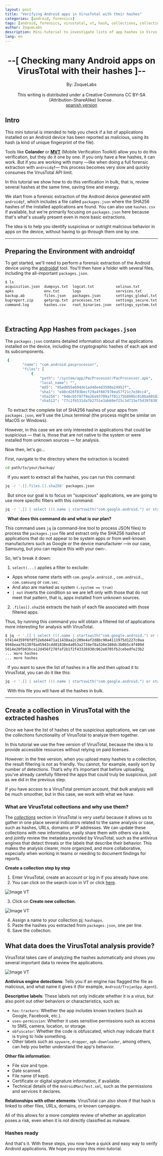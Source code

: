 ```yaml
---
layout: post 
title: "Verifying Android apps in VirusTotal with their hashes" 
categories: [android, forensics] 
tags: [android, forensics, virustotal, vt, hash, collections, collections, malware] 
author: ZoqueLabs 
description: Mini-tutorial to investigate lists of app hashes in Virus Total 
lang: en 
---
```


<div align=center>
<h1>--[ Checking many Android apps on VirusTotal with their hashes ]--</h1>
By: ZoqueLabs
<br>
<br>
This writing is distributed under a Creative Commons CC BY-SA (Attribution-ShareAlike) license .
<br>
<a href="/android/forense/2025/06/10/Verificando-listas-hash-apps.html">spanish version</a>
</div>


## Intro 

This mini tutorial is intended to help you check if a list of applications installed on an Android device has been reported as malicious, using its hash (a kind of unique fingerprint of the file). 

Tools like **Colander** or **[MVT](https://docs.mvt.re/en/latest/)** (Mobile Verification Toolkit) allow you to do this verification, but they do it one by one. If you only have a few hashes, it can work. But if you are working with many —like when doing a full forensic extraction with `androidqf`— this process becomes very slow and quickly consumes the VirusTotal API limit. 

In this tutorial we show how to do this verification in bulk, that is, review several hashes at the same time, saving time and energy. 

We start from a forensic extraction of the Android device generated with `androidqf`, which includes a file called `packages.json` where the SHA256 hashes of the installed applications are found. You can also use `hashes.csv` if available, but we're primarily focusing on `packages.json` here because that's what's usually present even in more basic extractions. 

The idea is to help you identify suspicious or outright malicious behavior in apps on the device, without having to go through them one by one. 

--- 

## Preparing the Environment with androidqf 

To get started, we'll need to perform a forensic extraction of the Android device using the [androidqf](https://github.com/mvt-project/androidqf) tool. You'll then have a folder with several files, including the all-important `packages.json`. 

```bash
$ ls
acquisition.json  dumpsys.txt  logcat.txt          selinux.txt          tmp
apks              env.txt      logs                services.txt
backup.ab         files.json   packages.json       settings_global.txt
bugreport.zip     getprop.txt  processes.txt       settings_secure.txt
command.log       hashes.csv   root_binaries.json  settings_system.txt
```
&nbsp;

## Extracting App Hashes from `packages.json` 

The `packages.json` contains detailed information about all the applications installed on the device, including the cryptographic hashes of each apk and its subcomponents.

```bash 
 { 
        "name": "com.android.pacprocessor", 
        "files": [ 
            { 
                "path": "/system/app/PacProcessor/PacProcessor.apk", 
                "local_name": "", 
                "md5": "95ed855e694de1ad40e4d3500a24952f",
                "sha1": "e40cd26f03becf29a4f887978ea57f21c7e30cc4", 
                "sha256": "946cb5797f9a26a93709a7f01175b890bc010ba80182f8847ede24a39c9b9660", 
                "sha512": "77c2fb531da7b2751e3abb9ef25c3d715e75d3978301ee00b66edb3c171205fa97d7daa3fb21c2725aece9d7392b7a7ad90da58f1ea64520398ccebf0c3a6d67", 
``` 
&nbsp;
To extract the complete list of SHA256 hashes ​​of your apps from `packages.json`, we'll use the Linux terminal (the process might be similar on MacOS or Windows). 

However, in this case we are only interested in applications that could be suspicious — that is, those that are not native to the system or were installed from unknown sources — for analysis.

Now then, let's go...

First, navigate to the directory where the extraction is located: 

```bash 
cd path/to/your/backup/ 
``` 
&nbsp;
If you want to extract all the hashes, you can run this command: 
```bash
jq -r '.[].files.[].sha256' packages.json 
``` 
&nbsp;
But since our goal is to focus on "suspicious" applications, we are going to use more specific filters with this command:
```bash
jq -r '.[] | select (((.name | startswith("com.google.android.") or startswith("com.android.") or startswith("com.samsung") or startswith("com.sec.")) and (.system == true)) | not)' packages.json | jq -r '.files.[].sha256'
```
&nbsp;
**What does this command do and what is our plan?**

This command uses `jq` (a command-line tool to process JSON files) to process the `packages.json` file and extract only the SHA256 hashes of applications that do not appear to be system apps or from well-known manufacturers such as Google or the device manufacturer —in our case, Samsung, but you can replace this with your own-.

So, let's break it down:

1. `select(...)` applies a filter to exclude:

  - Apps whose name starts with `com.google.android.`, `com.android.`, `com.samsung` or `com.sec`.
  - And also are marked as system `(.system == true)`
  - `| not` inverts the condition so we are left only with those that do not meet that pattern, that is, apps installed from unknown sources.
2. `.files[].sha256` extracts the hash of each file associated with those filtered apps.

Thus, by running this command you will obtain a filtered list of applications more interesting for analysis with VirusTotal.

```bash 
$ jq -r '.[] | select (((.name | startswith("com.google.android.") or startswith("com.android.") or startswith("com.samsung") or startswith("com.sec.")) and (.system == true)) | not)' packages.json | jq -r '.files.[].sha256'
5f4144359f8fdf52e6d4471a11438aa2c209e4af2d8bc90a4111975d1227c0aa 
9948eaa76138f8a45943cdd81838e4a053a2734ef8a326e108dc3b0b5c4f409d 
5014e20fb03bca12d456f278faf2b1f2f43326930c062e0705fb2cebedfe23b2 
... more hashes 
... more hashes 
``` 
&nbsp;
If you want to save the list of hashes in a file and then upload it to VirusTotal, you can do it like this: 
```bash 
jq -r '.[] | select (((.name | startswith("com.google.android.") or startswith("com.android.") or startswith("com.samsung") or startswith("com.sec.")) and (.system == true)) | not)' packages.json | jq -r '.files.[].sha256' > hashesobtenidos.txt 
``` 
&nbsp;
With this file you will have all the hashes in bulk. 

--- 
## Create a collection in VirusTotal with the extracted hashes 

Once we have the list of hashes of the suspicious applications, we can use the _collections_ functionality of VirusTotal to analyze them together.

In this tutorial we use the free version of VirusTotal, because the idea is to provide accessible resources without relying on paid licenses.

However: in the free version, when you upload many hashes to a collection, the result filtering is not as friendly. You cannot, for example, easily sort by number of detections. That’s why it’s important that before uploading, you’ve already carefully filtered the apps that could truly be suspicious, just as we did in the previous step.

If you have access to a VirusTotal premium account, that _bulk_ analysis will be much smoother, but in this case, we work with what we have.

### What are VirusTotal collections and why use them? 

The [_collections_](https://blog.virustotal.com/2021/11/introducing-virustotal-collections.html) section in VirusTotal is very useful because it allows us to gather in one place several indicators related to the same analysis or case, such as hashes, URLs, domains or IP addresses. We can update these collections with new information, easily share them with others via a link, and jointly review the metadata provided by VirusTotal, such as the antivirus engines that detect threats or the labels that describe their behavior. This makes the analysis clearer, more organized, and more collaborative, especially when working in teams or needing to document findings for reports.

**Create a collection step by step** 

1. Enter VirusTotal, create an account or log in if you already have one. 
2. You can click on the search icon in VT or click [here](https://www.virustotal.com/gui/collections). 

 
![Image VT](/assets/vt1.png) 
 

3. Click on **Create new collection**. 

 
![Image VT](/assets/vt2.png) 
 

4. Assign a name to your collection pj: `hashapps`. 
5. Paste the hashes you extracted from `packages.json`, one per line. 
6. Save the collection. 

## What data does the VirusTotal analysis provide? 

VirusTotal takes care of analyzing the hashes automatically and shows you several important data to review the applications. 

 
![Image VT](/assets/vt3.png) 
 

**Antivirus engine detections**: Tells you if an engine has flagged the file as malicious, and what name it gives it (for example, `Android/TrojanSpy.Agent`). 

**Descriptive labels**: These labels not only indicate whether it is a virus, but also point out other behaviors or characteristics, such as: 
  - `has-trackers`: Whether the app includes known trackers (such as Google, Facebook, etc.). 
  - `uses-permission`: Whether it uses sensitive permissions such as access to SMS, camera, location, or storage. 
  - `obfuscator`: Whether the code is obfuscated, which may indicate that it is trying to hide something. 
  - Other labels such as `spyware`, `dropper`, `apk-downloader`, among others, can help you better understand the app's behavior. 


**Other file information**: 
  - File size and type. 
  - Date scanned. 
  - File name (if kept). 
  - Certificate or digital signature information, if available. 
  - Technical details of the `AndroidManifest.xml`, such as the permissions and services it declares. 

**Relationships with other elements**: VirusTotal can also show if that hash is linked to other files, URLs, domains, or known campaigns. 

All of this allows for a more complete review of whether an application poses a risk, even when it is not directly classified as malware. 

### Hashes ready 

And that's it. With these steps, you now have a quick and easy way to verify Android applications. We hope you enjoy this mini-tutorial. 
